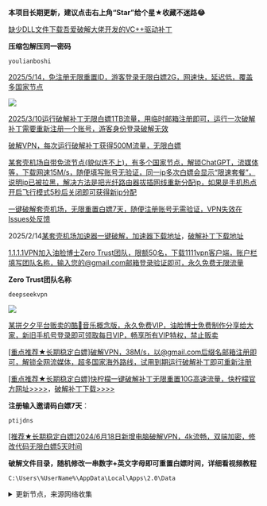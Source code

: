 **本项目长期更新，建议点击右上角“Star”给个星★收藏不迷路😂**

[缺少DLL文件下载吾爱破解大佬开发的VC++驱动补丁](https://www.lanzoul.com/iARSM265nfeb)

**压缩包解压同一密码**

```
youlianboshi
```

[2025/5/14，免注册无限重置ID，游客登录无限白嫖2G，网速快，延迟低，覆盖多国家节点](https://ylbs.lanzoul.com/iAaIx2w6zusj
)

![](https://cdn.z.wiki/autoupload/20250514/wiZp/1653X1188/IMG-20250514-175452.png)

[2025/3/10运行破解补丁无限白嫖1TB流量，用临时邮箱注册即可，运行一次破解补丁需要重新注册一个账号，游客身份登录破解无效](https://ylbs.lanzoul.com/izveP2q6lk7i)

[破解VPN，每次运行破解补丁获得500M流量，无限白嫖](https://ylbs.lanzoul.com/iXTOp2pit6hi)

[某套壳机场自带免流节点(貌似连不上)，有多个国家节点，解锁ChatGPT，流媒体等，下载网速15M/s，随便填写账号无验证，同一ip多次白嫖会显示“限速套餐”，说明ip已被拉黑，解决方法是把光纤路由器拔插网线重新分配ip，如果是手机热点开启飞行模式5秒后关闭即可获得新ip分配](https://ylbs.lanzoul.com/iedIG2ntjixa)

[一键破解套壳机场，无限重置白嫖7天，随便注册账号无需验证，VPN失效在Issues处反馈](
https://ylbs.lanzoul.com/iN85a2ns3y7i)

2025/2/14[某套壳机场加速器一键破解，加速器下载地址](https://mofangcloud.shop/)，[破解补丁下载地址](https://ylbs.lanzoul.com/iTndl2nr231e)

[1.1.1.1VPN加入油脸博士Zero Trust团队，限额50名，下载1111vpn客户端，账户栏填写团队名称，输入您的@gmail.com邮箱登录验证即可，永久免费无限流量](https://one.one.one.one/)

**Zero Trust团队名称**
```
deepseekvpn
```

![](https://img.erpweb.eu.org/imgs/2025/02/fb34d95529149d96.jpg)

[某拼夕夕平台贩卖的酷🐶音乐概念版，永久免费VIP，油脸博士免费制作分享给大家，新旧手机号登录即可领取每日VIP，畅享所有VIP特权，禁止贩卖](https://ylbs.lanzoul.com/ihZ4W2l60h0h)

[[重点推荐★长期稳定白嫖]破解VPN，38M/s，以@gmail.com后缀名邮箱注册即可，解锁全网流媒体，超多国家海外路线，试用到期运行破解补丁即可重新注册](https://ylbs.lanzoul.com/igmCj2jee9qf)

[[重点推荐★长期稳定白嫖]快柠檬一键破解补丁无限重置10G高速流量，快柠檬官方网址>>>>](https://ekowk.com/s/acn11)，[破解补丁下载>>>>](https://ylbs.lanzoul.com/igO3g26dlxbc)

**注册输入邀请码白嫖7天**：

```
ptijdns
```

[[推荐★长期稳定白嫖]2024/6月18日新增电脑破解VPN，4k流畅，双端加密，修改代码无限白嫖5天时间](https://ylbs.lanzoul.com/iTWBF225hcsh)

**破解文件目录，随机修改一串数字+英文字母即可重置白嫖时间，详细看视频教程**

```
C:\Users\%UserName%\AppData\Local\Apps\2.0\Data
```

<details><summary>更新节点，来源网络收集</summary>
<p>

#### 点击一下即可全部复制
